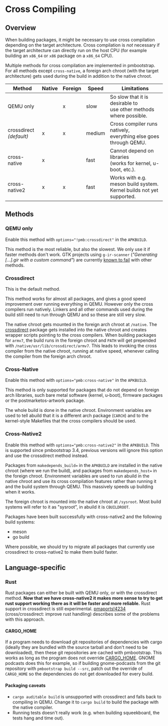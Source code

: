 # Cross Compiling

## Overview

When building packages, it might be necessary to use cross compilation
depending on the target architecture. Cross compilation is *not* necessary if
the target architecture can directly run on the host CPU (for example building
an `x86_64` or `x86` package on a `x86_64` CPU).

Multiple methods for cross compilation are implemented in pmbootstrap. For all
methods except `cross-native`, a foreign arch chroot (with the target
architecture) gets used during the build in addition to the native chroot.

<!-- markdownlint-disable MD013 MD033 -->
| Method                      | Native | Foreign | Speed  | Limitations                                                             |
|-----------------------------|--------|---------|--------|-------------------------------------------------------------------------|
| QEMU only                   |        | x       | slow   | So slow that it is desirable to<br>use other methods where possible.    |
| crossdirect<br>*(default)*  | x      | x       | medium | Cross compiler runs natively,<br>everything else goes through QEMU.     |
| cross-native                | x      |         | fast   | Cannot depend on libraries<br>(works for kernel, u-boot, etc.).         |
| cross-native2               | x      | x       | fast   | Works with e.g. meson build system.<br>Kernel builds not yet supported. |
<!-- markdownlint-enable -->

## Methods

### QEMU only

Enable this method with `options="!pmb:crossdirect"` in the `APKBUILD`.

This method is the most reliable, but also the slowest. We only use it if
faster methods don't work. GTK projects using `g-ir-scanner` (*"Generating
[…].gir with a custom command"*) are currently [known to
fail](https://gitlab.postmarketos.org/postmarketOS/pmbootstrap/-/issues/2567)
with other methods.

### Crossdirect

This is the default method.

This method works for almost all packages, and gives a good speed improvement
over running everything in QEMU. However only the cross compilers run natively.
Linkers and all other commands used during the build still need to run through
QEMU and so these are still very slow.

The native chroot gets mounted in the foreign arch chroot at `/native`. The
[crossdirect](https://gitlab.postmarketos.org/postmarketOS/pmaports/-/blob/master/cross/crossdirect/APKBUILD)
package gets installed into the native chroot and creates wrapper scripts
pointing to the cross compilers. When building packages for `armv7`, the build
runs in the foreign chroot and `PATH` will get prepended with
`/native/usr/lib/crossdirect/armv7`. This leads to invoking the cross compiler
from the native chroot, running at native speed, whenever calling the compiler
from the foreign arch chroot.

### Cross-Native

Enable this method with `options="pmb:cross-native"` in the `APKBUILD`.

This method is only supported for packages that do not depend on foreign arch
libraries, such bare metal software (kernel, u-boot), firmware packages or the
postmarketos-artwork package.

The whole build is done in the native chroot. Environment variables are used
to tell abuild that it is a different arch package (`CARCH`) and to the
kernel-style Makefiles that the cross compilers should be used.

### Cross-Native2

Enable this method with `options="pmb:cross-native2"` in the `APKBUILD`.
This is supported since pmbootstrap 3.4, previous versions will ignore this
option and use the crossdirect method instead.

Packages from `makedepends_build=` in the `APKBUILD` are installed in the
native chroot (where we run the build), and packages from `makedepends_host=`
in the foreign chroot. Environment variables are used to run abuild in the
native chroot and use its cross compilation features rather than running it and
the build system through QEMU. This massively speeds up building when it works.

The foreign chroot is mounted into the native chroot at `/sysroot`. Most build
systems will refer to it as "sysroot", in abuild it is `CBUILDROOT`.

Packages have been built successfully with cross-native2 and the following
build systems:

* meson
* go build

Where possible, we should try to migrate all packages that currently use
crossdirect to cross-native2 to make them build faster.

## Language-specific

### Rust

Rust packages can either be built with QEMU only, or with the crossdirect
method. **Now that we have cross-native2 it makes more sense to try to get
rust support working there as it will be faster and more reliable.** Rust
support in crossdirect is still experimental.
[pmaports!4234](https://gitlab.postmarketos.org/postmarketOS/pmaports/-/merge_requests/4234)
(cross/crossdirect: improve rust handling) describes some of the problems with
this approach.

#### CARGO\_HOME

If a program needs to download git repositories of dependencies with cargo
(ideally they are bundled with the source tarball and don't need to be
downloaded), then these git repositories are cached with pmbootstrap. This
works as long as the program does not override
[CARGO\_HOME](https://doc.rust-lang.org/cargo/guide/cargo-home.html). GNOME
podcasts does this for example, so if building gnome-podcasts from the git
repository with `pmbootstrap build --src`, patch out the override of
`CARGO_HOME` so the dependencies do not get downloaded for every build.

#### Packaging caveats

* `cargo auditable build` is unsupported with crossdirect and falls back to
  compiling in QEMU. Change it to `cargo build` to build the package with the
  native compiler.
* Running tests doesn't really work (e.g. when building squeekboard, the tests
  hang and time out).
